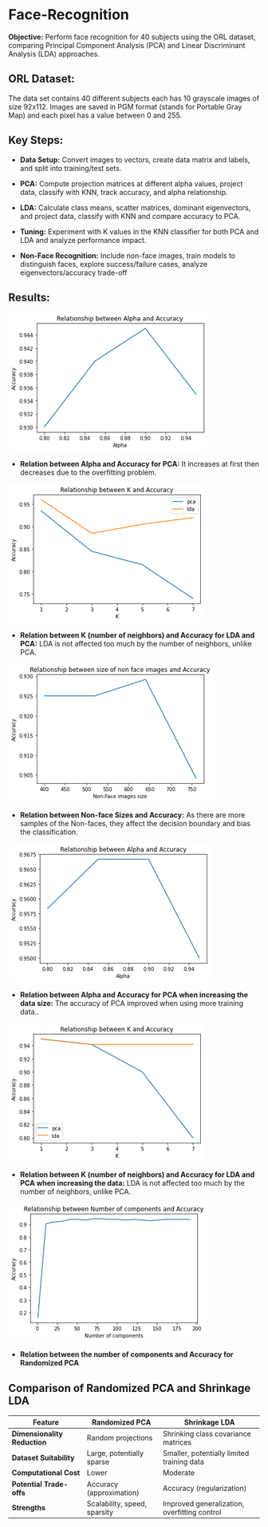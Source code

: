 # Face-Recognition

**Objective:**  Perform face recognition for 40 subjects using the ORL dataset, comparing Principal Component Analysis (PCA) and Linear Discriminant Analysis (LDA) approaches.

## ORL Dataset:
The data set contains 40 different subjects each has 10 grayscale images of size 92x112. Images are saved in PGM format (stands for Portable Gray Map) and each pixel has a value between 0 and 255.

## Key Steps:

* **Data Setup:** Convert images to vectors, create data matrix and labels, and split into training/test sets.

* **PCA:** Compute projection matrices at different alpha values, project data, classify with KNN, track accuracy, and alpha relationship.

* **LDA:** Calculate class means, scatter matrices, dominant eigenvectors, and project data, classify with KNN and compare accuracy to PCA.
  
* **Tuning:** Experiment with K values in the KNN classifier for both PCA and LDA and analyze performance impact.

* **Non-Face Recognition:** Include non-face images, train models to distinguish faces, explore success/failure cases, analyze eigenvectors/accuracy trade-off

## Results:

<img src="assets/alpha_and_accuracy_1.png" alt>

* **Relation between Alpha and Accuracy for PCA:** It increases at first then decreases due to the overfitting problem.

<img src="assets/k_and_accuracy_1.png" alt>

* **Relation between K (number of neighbors) and Accuracy for LDA and PCA:** LDA is not affected too much by the number of neighbors, unlike PCA.


<img src="assets/non-faces_size_and_accuracy.png" alt>

* **Relation between Non-face Sizes and Accuracy:** As there are more samples of the Non-faces, they affect the decision boundary and bias the classification.

<img src="assets/alpha_and_accuracy_2.png" alt>

* **Relation between Alpha and Accuracy for PCA when increasing the data size:** The accuracy of PCA improved when using more training data..


<img src="assets/k_and_accuracy_2.png" alt>

* **Relation between K (number of neighbors) and Accuracy for LDA and PCA when increasing the data:** LDA is not affected too much by the number of neighbors, unlike PCA.

<img src="assets/number_of_components_and_accuracy.png" alt>

* **Relation between the number of components and Accuracy for Randomized PCA**


## Comparison of Randomized PCA and Shrinkage LDA

 Feature | Randomized PCA | Shrinkage LDA |
|---|---|---|
| **Dimensionality Reduction** | Random projections | Shrinking class covariance matrices |
| **Dataset Suitability** | Large, potentially sparse | Smaller, potentially limited training data |
| **Computational Cost** | Lower | Moderate |
| **Potential Trade-offs** | Accuracy (approximation) | Accuracy (regularization) |
| **Strengths** | Scalability, speed, sparsity | Improved generalization, overfitting control |


  
